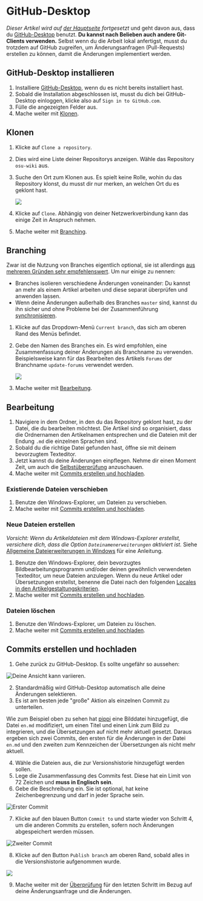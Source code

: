 # GitHub-Desktop

*Dieser Artikel wird auf [der Hauptseite](/wiki/osu!_wiki/Contribution_guide) fortgesetzt* und geht davon aus, dass du [GitHub-Desktop](https://desktop.github.com) benutzt. **Du kannst nach Belieben auch andere Git-Clients verwenden.** Selbst wenn du die Arbeit lokal anfertigst, musst du trotzdem auf GitHub zugreifen, um Änderungsanfragen (Pull-Requests) erstellen zu können, damit die Änderungen implementiert werden.

## GitHub-Desktop installieren

1. Installiere [GitHub-Desktop](https://desktop.github.com), wenn du es nicht bereits installiert hast.
2. Sobald die Installation abgeschlossen ist, musst du dich bei GitHub-Desktop einloggen, klicke also auf `Sign in to GitHub.com`.
3. Fülle die angezeigten Felder aus.
4. Mache weiter mit [Klonen](#klonen).

## Klonen

1. Klicke auf `Clone a repository`.

2. Dies wird eine Liste deiner Repositorys anzeigen. Wähle das Repository `osu-wiki` aus.

3. Suche den Ort zum Klonen aus. Es spielt keine Rolle, wohin du das Repository klonst, du musst dir nur merken, an welchen Ort du es geklont hast.

   ![](img/github-desktop-select-repo.jpg)

4. Klicke auf `Clone`. Abhängig von deiner Netzwerkverbindung kann das einige Zeit in Anspruch nehmen.

5. Mache weiter mit [Branching](#branching).

## Branching

Zwar ist die Nutzung von Branches eigentlich optional, sie ist allerdings [aus mehreren Gründen sehr empfehlenswert](https://www.atlassian.com/git/tutorials/comparing-workflows/forking-workflow). Um nur einige zu nennen:

- Branches isolieren verschiedene Änderungen voneinander: Du kannst an mehr als einem Artikel arbeiten und diese separat überprüfen und anwenden lassen.
- Wenn deine Änderungen außerhalb des Branches `master` sind, kannst du ihn sicher und ohne Probleme bei der Zusammenführung [synchronisieren](/wiki/osu!_wiki/Contribution_guide/Best_practices#die-verzweigung-synchronisieren).

1. Klicke auf das Dropdown-Menü `Current branch`, das sich am oberen Rand des Menüs befindet.

2. Gebe den Namen des Branches ein. Es wird empfohlen, eine Zusammenfassung deiner Änderungen als Branchname zu verwenden. Beispielsweise kann für das Bearbeiten des Artikels `Forums` der Branchname `update-forums` verwendet werden.

   ![](img/github-desktop-branch.jpg)

3. Mache weiter mit [Bearbeitung](#bearbeitung).

## Bearbeitung

1. Navigiere in dem Ordner, in den du das Repository geklont hast, zu der Datei, die du bearbeiten möchtest. Die Artikel sind so organisiert, dass die Ordnernamen den Artikelnamen entsprechen und die Dateien mit der Endung `.md` die einzelnen Sprachen sind.
2. Sobald du die richtige Datei gefunden hast, öffne sie mit deinem bevorzugtem Texteditor.
3. Jetzt kannst du deine Änderungen einpflegen. Nehme dir einen Moment Zeit, um auch die [Selbstüberprüfung](/wiki/osu!_wiki/Contribution_guide#selbstüberprüfung) anzuschauen.
4. Mache weiter mit [Commits erstellen und hochladen](#commits-erstellen-und-hochladen).

### Existierende Dateien verschieben

1. Benutze den Windows-Explorer, um Dateien zu verschieben.
2. Mache weiter mit [Commits erstellen und hochladen](#commits-erstellen-und-hochladen).

### Neue Dateien erstellen

*Vorsicht: Wenn du Artikeldateien mit dem Windows-Explorer erstellst, versichere dich, dass die Option `Dateinamenerweiterungen` aktiviert ist.* Siehe [Allgemeine Dateierweiterungen in Windows](https://support.microsoft.com/de-de/windows/allgemeine-dateierweiterungen-in-windows-da4a4430-8e76-89c5-59f7-1cdbbc75cb01) für eine Anleitung.

1. Benutze den Windows-Explorer, dein bevorzugtes Bildbearbeitungsprogramm und/oder deinen gewöhnlich verwendeten Texteditor, um neue Dateien anzulegen. Wenn du neue Artikel oder Übersetzungen erstellst, benenne die Datei nach den folgenden [Locales in den Artikelgestaltungskriterien](/wiki/Article_styling_criteria/Formatting#locales).
2. Mache weiter mit [Commits erstellen und hochladen](#commits-erstellen-und-hochladen).

### Dateien löschen

1. Benutze den Windows-Explorer, um Dateien zu löschen.
2. Mache weiter mit [Commits erstellen und hochladen](#commits-erstellen-und-hochladen).

## Commits erstellen und hochladen

1. Gehe zurück zu GitHub-Desktop. Es sollte ungefähr so aussehen:

  ![](img/github-desktop-changes.jpg "Deine Ansicht kann variieren.")

2. Standardmäßig wird GitHub-Desktop automatisch alle deine Änderungen selektieren.
3. Es ist am besten jede "große" Aktion als einzelnen Commit zu unterteilen.

Wie zum Beispiel oben zu sehen hat [pippi](/wiki/Mascots#pippi) eine Bilddatei hinzugefügt, die Datei `en.md` modifiziert, um einen Titel und einen Link zum Bild zu integrieren, und die Übersetzungen auf nicht mehr aktuell gesetzt. Daraus ergeben sich zwei Commits, den ersten für die Änderungen in der Datei `en.md` und den zweiten zum Kennzeichen der Übersetzungen als nicht mehr aktuell.

4. Wähle die Dateien aus, die zur Versionshistorie hinzugefügt werden sollen.
5. Lege die Zusammenfassung des Commits fest. Diese hat ein Limit von 72 Zeichen und **muss in Englisch sein**.
6. Gebe die Beschreibung ein. Sie ist optional, hat keine Zeichenbegrenzung und darf in jeder Sprache sein.

  ![](img/github-desktop-first-commit.jpg "Erster Commit")

7. Klicke auf den blauen Button `Commit to` und starte wieder von Schritt 4, um die anderen Commits zu erstellen, sofern noch Änderungen abgespeichert werden müssen.

  ![](img/github-desktop-second-commit.jpg "Zweiter Commit")

8. Klicke auf den Button `Publish branch` am oberen Rand, sobald alles in die Versionshistorie aufgenommen wurde.

  ![](img/github-desktop-push.jpg)

9. Mache weiter mit der [Überprüfung](/wiki/osu!_wiki/Contribution_guide#überprüfung) für den letzten Schritt im Bezug auf deine Änderungsanfrage und die Änderungen.
